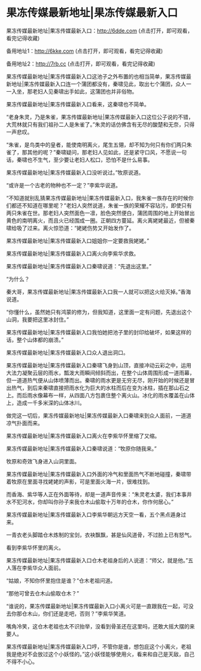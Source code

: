 # 果冻传媒最新地址|果冻传媒最新入口


果冻传媒最新地址|果冻传媒最新入口：http://6dde.com (点击打开，即可观看，看完记得收藏)

备用地址1：http://6kke.com (点击打开，即可观看，看完记得收藏)

备用地址2：http://7rb.cc (点击打开，即可观看，看完记得收藏)



果冻传媒最新地址|果冻传媒最新入口这池子之外布置的也相当简单，果冻传媒最新地址|果冻传媒最新入口连一个蒲团都没有，秦啸见此，取出七个蒲团，众人一一入坐，那老妇人见秦啸出手如此，这蒲团也并非俗物。

果冻传媒最新地址|果冻传媒最新入口看来，这秦啸也不简单。

“老身朱灵，乃是朱雀，果冻传媒最新地址|果冻传媒最新入口这位公子说的不错，大荒林就只有我们祖孙二人是朱雀了。”朱灵的话仿佛含有无尽的酸楚和无奈，只得一声悲叹。

“朱雀，是鸟类中的皇者，能使南明离火，尾生五翎，却不知为何只有你们两只朱雀了，那其他的呢？”秦啸疑问，那老妇人见如此，还是紧守口风，不愿说一句话，秦啸也不生气，至少要让老妇人松口，恐怕不是什么易事。

果冻传媒最新地址|果冻传媒最新入口没听说过。”牧原说道。

“或许是一个古老的物种也不一定？”李紫华说道。

“不知道就别乱猜果冻传媒最新地址|果冻传媒最新入口，我朱雀一族存在的时候你们都还不知道在哪里呢？”老妇人突然说道，朱雀一族的荣耀不容玷污，即使只有两只朱雀在世。那老妇人突然面色一凛，脸色突然便白，蒲团周围的地上开始冒出黄色的南明离火，而且火已经围成一圈。正朝四方蔓延。离火离姥姥最近，但被秦啸给吸了过来。离火惊恐道：“姥姥伤势又开始发作了。

果冻传媒最新地址|果冻传媒最新入口姐姐你一定要救我姥姥。”

果冻传媒最新地址|果冻传媒最新入口离火向李紫华求救。

果冻传媒最新地址|果冻传媒最新入口秦啸说道：“先退出这里。”

“为什么？

秦大哥，果冻传媒最新地址|果冻传媒最新入口我一人就可以把这火给灭掉。”香海说道。

“你懂什么，虽然她只有鸿蒙的修为，但我知道，这里面一定有问题，先退出这个山洞，我要把这里冰封住。”

果冻传媒最新地址|果冻传媒最新入口我怕她把池子里的封印给破坏，如果这样的话，整个山体都的崩溃。”

果冻传媒最新地址|果冻传媒最新入口众人退出洞口。

果冻传媒最新地址|果冻传媒最新入口秦啸飞身到山顶，直接冲动云彩之中，运用大法力凝聚云层的雨水，瓢泼大雨瞬间倾斜而出，在整个山体周围形成一道雨幕，但一道道热气便从山体喷薄而出。秦啸的雨水更是无穷无尽，刚开始的时候还是冒出热气，到后来秦啸直接把雨水化为巨大的水柱而后在变为冰柱，插在那山石之上。而后雨水像幕布一样，从四面八方包裹住整个离火山。冰化的雨水覆盖在山体上，造成一千多米深的山体冰川。

做完这一切后，果冻传媒最新地址|果冻传媒最新入口秦啸来到众人面前，一道道凉气扑面而来。

果冻传媒最新地址|果冻传媒最新入口离火在李紫华怀里缩了又缩。

果冻传媒最新地址|果冻传媒最新入口秦啸说道：“牧原你随我来。”

牧原和奇效飞身进入山洞里面。

果冻传媒最新地址|果冻传媒最新入口外面的冷气和里面热气不断地碰撞，秦啸带着牧原在里面寻找姥姥的声影，可是里面火海一片，很难找到。

而香海、紫华等人正在外面等待，却是一道声音传来：“朱灵老太婆，我们本事井水不犯河水，你却叫你孙子来我仓木山偷取十万年的仓木，你作何居心。”

果冻传媒最新地址|果冻传媒最新入口李紫华朝远方天空一看，五个黑点遁身过来。

一青衣老头脚踏仓木炼制的宝剑，衣袂飘飘，甚是仙风道骨，不过脸上已有怒气。

看到李紫华怀里的离火。

果冻传媒最新地址|果冻传媒最新入口仓木老祖身后的人说道：“师父，就是他。”五人落在李紫华众人面前。

“姑娘，不知你怀里抱住是谁？”仓木老祖问道。

“那他可曾去仓木山偷取仓木？”

“谁说的，果冻传媒最新地址|果冻传媒最新入口小离火可是一直跟我在一起，可没去你那仓木山，你们还是走吧，否则？”李紫华笑道。

嘴角冷笑，这仓木老祖也太不识抬举，没看到骨圣还在这里吗，还敢大摇大摆的来要人。

果冻传媒最新地址|果冻传媒最新入口哼，不管你是谁，想包庇这个小离火，老祖我是绝对不会放过这个小妖怪的。”这小妖怪能够使用火，看来和自己是天敌，自己不得不小心。
